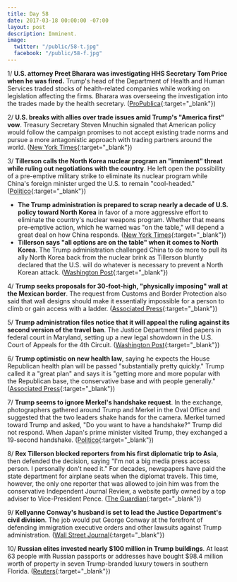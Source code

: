 ```yaml
---
title: Day 58
date: 2017-03-18 00:00:00 -07:00
layout: post
description: Imminent.
image:
  twitter: "/public/58-t.jpg"
  facebook: "/public/58-f.jpg"
---
```


1/ **U.S. attorney Preet Bharara was investigating HHS Secretary Tom Price when he was fired.** Trump's head of the Department of Health and Human Services traded stocks of health-related companies while working on legislation affecting the firms. Bharara was overseeing the investigation into the trades made by the health secretary. ([ProPublica](https://www.propublica.org/article/preet-bharara-fired-investigating-tom-price-hhs-stock-trading){:target="_blank"})

2/ **U.S. breaks with allies over trade issues amid Trump's "America first" vow**. Treasury Secretary Steven Mnuchin signaled that American policy would follow the campaign promises to not accept existing trade norms and pursue a more antagonistic approach with trading partners around the world. ([New York Times](https://www.nytimes.com/2017/03/18/business/group-of-20-summit-us-trade.html){:target="_blank"})

3/ **Tillerson calls the North Korea nuclear program an "imminent" threat while ruling out negotiations with the country**. He left open the possibility of a pre-emptive military strike to eliminate its nuclear program while China's foreign minister urged the U.S. to remain "cool-headed." ([Politico](https://secure.politico.com/story/2017/03/rex-tillerson-north-korea-nuclear-threat-china-236216){:target="_blank"})

* **The Trump administration is prepared to scrap nearly a decade of U.S. policy toward North Korea** in favor of a more aggressive effort to eliminate the country's nuclear weapons program. Whether that means pre-emptive action, which he warned was "on the table," will depend a great deal on how China responds. ([New York Times](https://www.nytimes.com/2017/03/17/world/asia/all-eyes-on-china-as-us-signals-new-tack-on-north-korea.html?_r=0){:target="_blank"})
* **Tillerson says "all options are on the table" when it comes to North Korea**. The Trump administration challenged China to do more to pull its ally North Korea back from the nuclear brink as Tillerson bluntly declared that the U.S. will do whatever is necessary to prevent a North Korean attack. ([Washington Post](https://www.washingtonpost.com/world/tillerson-says-all-options-are-on-the-table-when-it-comes-to-north-korea/2017/03/17/e6b3e64e-0a83-11e7-bd19-fd3afa0f7e2a_story.html){:target="_blank"})

4/ **Trump seeks proposals for 30-foot-high, "physically imposing" wall at the Mexican border**. The request from Customs and Border Protection also said that wall designs should make it essentially impossible for a person to climb or gain access with a ladder. ([Associated Press](http://hosted.ap.org/dynamic/stories/U/US_BORDER_WALL){:target="_blank"})

5/ **Trump administration files notice that it will appeal the ruling against its second version of the travel ban**. The Justice Department filed papers in federal court in Maryland, setting up a new legal showdown in the U.S. Court of Appeals for the 4th Circuit. ([Washington Post](https://www.washingtonpost.com/world/national-security/trump-administration-files-notice-it-will-appeal-ruling-against-second-version-of-travel-ban/2017/03/17/6fe4b33a-0b1f-11e7-b77c-0047d15a24e0_story.html){:target="_blank"})

6/ **Trump optimistic on new health law**, saying he expects the House Republican health plan will be passed "substantially pretty quickly." Trump called it a "great plan" and says it is "getting more and more popular with the Republican base, the conservative base and with people generally." ([Associated Press](http://bigstory.ap.org/d974c67845684a418cc5c8631db14afa){:target="_blank"})

7/ **Trump seems to ignore Merkel's handshake request**.
In the exchange, photographers gathered around Trump and Merkel in the Oval Office and suggested that the two leaders shake hands for the camera. Merkel turned toward Trump and asked, "Do you want to have a handshake?" Trump did not respond. When Japan's prime minister visited Trump, they exchanged a 19-second handshake. ([Politico](https://secure.politico.com/story/2017/03/trump-angela-merkel-no-handshake-236175){:target="_blank"})

8/ **Rex Tillerson blocked reporters from his first diplomatic trip to Asia**, then defended the decision, saying "I'm not a big media press access person. I personally don't need it." For decades, newspapers have paid the state department for airplane seats when the diplomat travels. This time, however, the only one reporter that was allowed to join him was from the conservative Independent Journal Review, a website partly owned by a top adviser to Vice-President Pence. ([The Guardian](https://www.theguardian.com/us-news/2017/mar/18/rex-tillerson-blocks-press-travel-asia){:target="_blank"})

9/ **Kellyanne Conway's husband is set to lead the Justice Department's civil division**. The job would put George Conway at the forefront of defending immigration executive orders and other lawsuits against Trump administration. ([Wall Street Journal](https://www.wsj.com/articles/white-house-adviser-kellyanne-conways-husband-is-set-to-lead-justice-departments-civil-division-1489771204){:target="_blank"})

10/ **Russian elites invested nearly $100 million in Trump buildings**. At least 63 people with Russian passports or addresses have bought $98.4 million worth of property in seven Trump-branded luxury towers in southern Florida. ([Reuters](http://www.reuters.com/investigates/special-report/usa-trump-property/){:target="_blank"})
